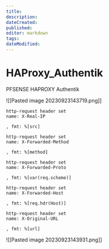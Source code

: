 ```yaml
---
title: 
description: 
dateCreated: 
published: 
editor: markdown
tags: 
dateModified: 
---
```

# HAProxy_Authentik

PFSENSE HAPROXY Authentik

![[Pasted image 20230923143719.png]]

```
http-request header set
name: X-Real-IP

, fmt: %[src]

http-request header set
name: X-Forwarded-Method

, fmt: %[method]

http-request header set
name: X-Forwarded-Proto

, fmt: %[var(req.scheme)]

http-request header set
name: X-Forwarded-Host

, fmt: %[req.hdr(Host)]

http-request header set
name: X-Original-URL

, fmt: %[url]
```

![[Pasted image 20230923143931.png]]
